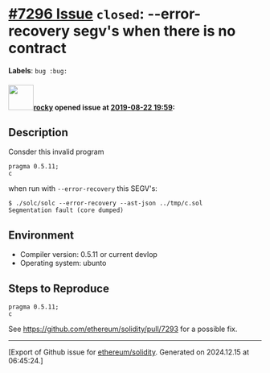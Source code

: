 # [\#7296 Issue](https://github.com/ethereum/solidity/issues/7296) `closed`: --error-recovery segv's when there is no contract
**Labels**: `bug :bug:`


#### <img src="https://avatars.githubusercontent.com/u/8851?v=4" width="50">[rocky](https://github.com/rocky) opened issue at [2019-08-22 19:59](https://github.com/ethereum/solidity/issues/7296):

## Description

Consder this invalid program

```solidity
pragma 0.5.11;
c
```

when run with `--error-recovery` this SEGV's: 

```shell
$ ./solc/solc --error-recovery --ast-json ../tmp/c.sol
Segmentation fault (core dumped)
```

## Environment

- Compiler version: 0.5.11 or current devlop
- Operating system: ubunto

## Steps to Reproduce

```solidity
pragma 0.5.11;
c
```

See  https://github.com/ethereum/solidity/pull/7293 for a possible fix.




-------------------------------------------------------------------------------



[Export of Github issue for [ethereum/solidity](https://github.com/ethereum/solidity). Generated on 2024.12.15 at 06:45:24.]
